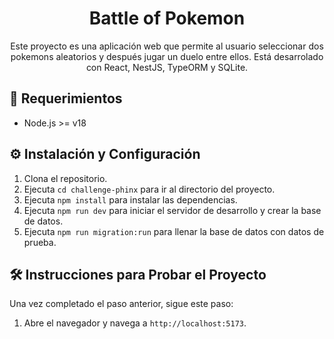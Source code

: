 <div align="center">


# Battle of Pokemon

Este proyecto es una aplicación web que permite al usuario seleccionar dos pokemons aleatorios y después jugar un duelo entre ellos. Está desarrolado con React, NestJS, TypeORM y SQLite.

</div>

## 📝 Requerimientos

- Node.js >= v18

## ⚙️ Instalación y Configuración

1. Clona el repositorio.
2. Ejecuta `cd challenge-phinx` para ir al directorio del proyecto.
3. Ejecuta `npm install` para instalar las dependencias.
4. Ejecuta `npm run dev` para iniciar el servidor de desarrollo y crear la base de datos.
5. Ejecuta `npm run migration:run` para llenar la base de datos con datos de prueba.

## 🛠️ Instrucciones para Probar el Proyecto

Una vez completado el paso anterior, sigue este paso:

1. Abre el navegador y navega a `http://localhost:5173`.
